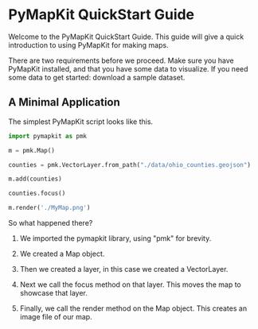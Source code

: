 PyMapKit QuickStart Guide
==

Welcome to the PyMapKit QuickStart Guide. This guide will give a quick 
introduction to using PyMapKit for making maps. 

There are two requirements before we proceed.
Make sure you have PyMapKit installed, and that you have some data to visualize.
If you need some data to get started: download a sample dataset.


## A Minimal Application
The simplest PyMapKit script looks like this.

```Python
import pymapkit as pmk

m = pmk.Map()

counties = pmk.VectorLayer.from_path("./data/ohio_counties.geojson")

m.add(counties)

counties.focus()

m.render('./MyMap.png')
```

So what happened there? 

1. We imported the pymapkit library, using "pmk" for brevity.

2. We created a Map object.

3. Then we created a layer, in this case we created a VectorLayer.

4. Next we call the focus method on that layer. This moves the map to showcase
that layer.

5. Finally, we call the render method on the Map object. This creates an image
file of our map.